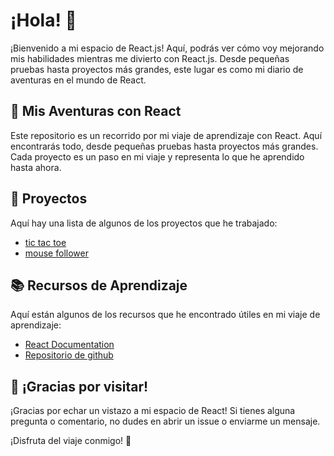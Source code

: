 # ¡Hola! 👋

¡Bienvenido a mi espacio de React.js! Aquí, podrás ver cómo voy mejorando mis habilidades mientras me divierto con React.js. Desde pequeñas pruebas hasta proyectos más grandes, este lugar es como mi diario de aventuras en el mundo de React. 

## 🚀 Mis Aventuras con React

Este repositorio es un recorrido por mi viaje de aprendizaje con React. Aquí encontrarás todo, desde pequeñas pruebas hasta proyectos más grandes. Cada proyecto es un paso en mi viaje y representa lo que he aprendido hasta ahora.

## 🌱 Proyectos

Aquí hay una lista de algunos de los proyectos que he trabajado:

- [tic tac toe](https://github.com/brayanavila14/React/tree/main/projects/01-tic-tac-toe)
- [mouse follower](https://github.com/brayanavila14/React/tree/main/projects/02-mouse-follower)

## 📚 Recursos de Aprendizaje

Aquí están algunos de los recursos que he encontrado útiles en mi viaje de aprendizaje:

- [React Documentation](https://reactjs.org/docs/getting-started.html)
- [Repositorio de github](https://github.com/midudev/aprendiendo-react/blob/master)

## 🎉 ¡Gracias por visitar!

¡Gracias por echar un vistazo a mi espacio de React! Si tienes alguna pregunta o comentario, no dudes en abrir un issue o enviarme un mensaje.

¡Disfruta del viaje conmigo! 🎈